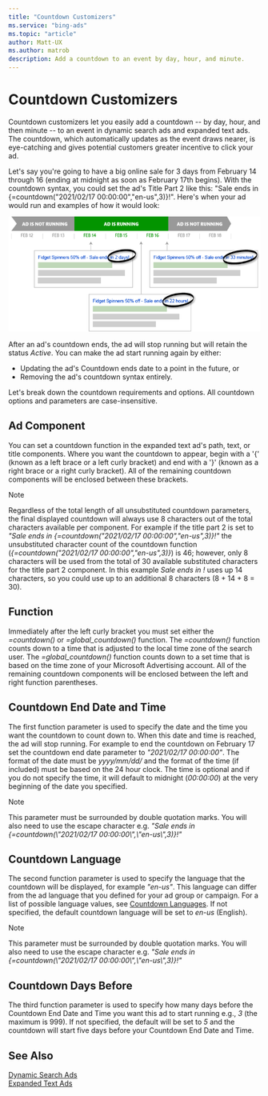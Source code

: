 ```yaml
---
title: "Countdown Customizers"
ms.service: "bing-ads"
ms.topic: "article"
author: Matt-UX
ms.author: matrob
description: Add a countdown to an event by day, hour, and minute. 
---
```

# Countdown Customizers
Countdown customizers let you easily add a countdown -- by day, hour, and then minute -- to an event in dynamic search ads and expanded text ads. The countdown, which automatically updates as the event draws nearer, is eye-catching and gives potential customers greater incentive to click your ad.

Let's say you're going to have a big online sale for 3 days from February 14 through 16 (ending at midnight as soon as February 17th begins). With the countdown syntax, you could set the ad's Title Part 2 like this: "Sale ends in {=countdown("2021/02/17 00:00:00","en-us",3)}!". Here's when your ad would run and examples of how it would look:

![Event Countdown](media/countdown.png "Event Countdown")

After an ad's countdown ends, the ad will stop running but will retain the status *Active*. You can make the ad start running again by either:  
-  Updating the ad's Countdown ends date to a point in the future, or
-  Removing the ad's countdown syntax entirely.

Let's break down the countdown requirements and options. All countdown options and parameters are case-insensitive.

## <a name="adcomponent"></a>Ad Component
You can set a countdown function in the expanded text ad's path, text, or title components. Where you want the countdown to appear, begin with a '{' (known as a left brace or a left curly bracket) and end with a '}' (known as a right brace or a right curly bracket). All of the remaining countdown components will be enclosed between these brackets. 
 
> [!NOTE]
> Regardless of the total length of all unsubstituted countdown parameters, the final displayed countdown will always use 8 characters out of the total characters available per component. For example if the title part 2 is set to *"Sale ends in {=countdown("2021/02/17 00:00:00","en-us",3)}!"* the unsubstituted character count of the countdown function (*{=countdown("2021/02/17 00:00:00","en-us",3)}*) is 46; however, only 8 characters will be used from the total of 30 available substituted characters for the title part 2 component. In this example *Sale ends in !* uses up 14 characters, so you could use up to an additional 8 characters (8 + 14 + 8 = 30). 

## <a name="function"></a>Function
Immediately after the left curly bracket you must set either the *=countdown()* or *=global_countdown()* function. The *=countdown()* function counts down to a time that is adjusted to the local time zone of the search user. The *=global_countdown()* function counts down to a set time that is based on the time zone of your Microsoft Advertising account. All of the remaining countdown components will be enclosed between the left and right function parentheses.

## <a name="end-datetime"></a>Countdown End Date and Time
The first function parameter is used to specify the date and the time you want the countdown to count down to. When this date and time is reached, the ad will stop running. For example to end the countdown on February 17 set the countdown end date parameter to *"2021/02/17 00:00:00"*. The format of the date must be *yyyy/mm/dd/* and the format of the time (if included) must be based on the 24 hour clock. The time is optional and if you do not specify the time, it will default to midnight (*00:00:00*) at the very beginning of the date you specified. 

> [!NOTE]
> This parameter must be surrounded by double quotation marks. You will also need to use the escape character e.g. *"Sale ends in {=countdown(\\"2021/02/17 00:00:00\\",\\"en-us\\",3)}!"*  

## <a name="language"></a>Countdown Language
The second function parameter is used to specify the language that the countdown will be displayed, for example *"en-us"*. This language can differ from the ad language that you defined for your ad group or campaign. For a list of possible language values, see [Countdown Languages](ad-languages.md#countdownlanguage). If not specified, the default countdown language will be set to *en-us* (English). 

> [!NOTE]
> This parameter must be surrounded by double quotation marks. You will also need to use the escape character e.g. *"Sale ends in {=countdown(\\"2021/02/17 00:00:00\\",\\"en-us\\",3)}!"*  

## <a name="daysbefore"></a>Countdown Days Before
The third function parameter is used to specify how many days before the Countdown End Date and Time you want this ad to start running e.g., *3* (the maximum is 999). If not specified, the default will be set to *5* and the countdown will start five days before your Countdown End Date and Time. 

## See Also
[Dynamic Search Ads](dynamic-search-ads.md)  
[Expanded Text Ads](expanded-text-ads.md)  
